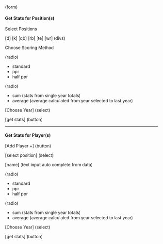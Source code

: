 (form)

#### Get Stats for Position(s)

Select Positions

[d] [k] [qb] [rb] [te] [wr] (divs)

Choose Scoring Method

(radio)
- standard
- ppr
- half ppr

(radio)
- sum (stats from single year totals)
- average (average calculated from year selected to last year) 

[Choose Year] (select)

[get stats] (button)

---

#### Get Stats for Player(s)

[Add Player +] (button)

[select position] (select)

[name] (text input auto complete from data)

(radio)
- standard
- ppr
- half ppr

(radio)
- sum (stats from single year totals)
- average (average calculated from year selected to last year) 

[Choose Year] (select)

[get stats] (button)
